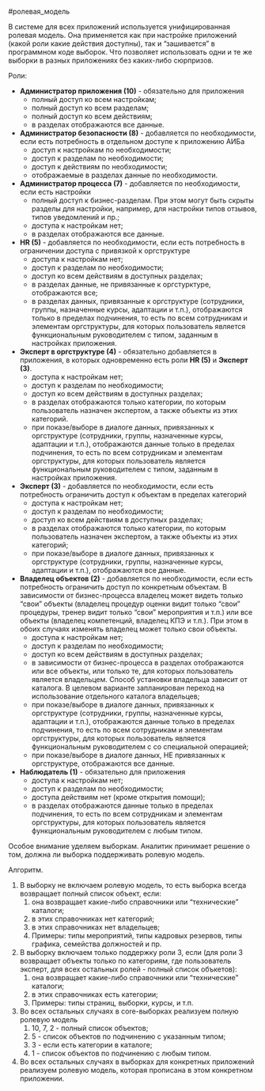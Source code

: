 #ролевая_модель

В системе для всех приложений используется унифицированная ролевая модель. Она применяется как при настройке приложений (какой роли какие действия доступны), так и “зашивается” в программном коде выборок. Что позволяет использовать одни и те же выборки в разных приложениях без каких-либо сюрпризов.

Роли:

- **Администратор приложения (10)** - обязательно для приложения
    - полный доступ ко всем настройкам; 
    - полный доступ ко всем разделам;
    - полный доступ ко всем действиям;
    - в разделах отображаются все данные.
- **Администратор безопасности (8)** - добавляется по необходимости, если есть потребность в отдельном доступе к приложению АИБа
    - доступ к настройкам по необходимости;
    - доступ к разделам по необходимости;
    - доступ к действиям по необходимости;
    - отображаемые в разделах данные по необходимости.
- **Администратор процесса (7)** - добавляется по необходимости, если есть настройки
    - полный доступ к бизнес-разделам. При этом могут быть скрыты разделы для настройки, например, для настройки типов отзывов, типов уведомлений и пр.;
    - доступа к настройкам нет;
    - в разделах отображаются все данные.
- **HR (5)** - добавляется по необходимости, если есть потребность в ограничении доступа с привязкой к оргструктуре
    - доступа к настройкам нет;
    - доступ к разделам по необходимости;
    - доступ ко всем действиям в доступных разделах;
    - в разделах данные, не привязанные к оргстурктуре, отображаются все;
    - в разделах данных, привязанные к оргструктуре (сотрудники, группы, назначенные курсы, адаптации и т.п.), отображаются только в пределах подчинения, то есть по всем сотрудникам и элементам оргструктуры, для которых пользователь является функциональным руководителем с типом, заданным в настройках приложения.
- **Эксперт в оргструктуре (4)** - обязательно добавляется в приложения, в которых одновременно есть роли **HR (5)** и **Эксперт (3)**.
    - доступа к настройкам нет;
    - доступ к разделам по необходимости;
    - доступ ко всем действиям в доступных разделах;
    - в разделах отображаются только категории, по которым пользователь назначен экспертом, а также объекты из этих категорий.
    - при показе/выборе в диалоге данных, привязанных к оргструктуре (сотрудники, группы, назначенные курсы, адаптации и т.п.), отображаются данные только в пределах подчинения, то есть по всем сотрудникам и элементам оргструктуры, для которых пользователь является функциональным руководителем с типом, заданным в настройках приложения.
- **Эксперт (3)** - добавляется по необходимости, если есть потребность ограничить доступ к объектам в пределах категорий
    - доступа к настройкам нет;
    - доступ к разделам по необходимости;
    - доступ ко всем действиям в доступных разделах;
    - в разделах отображаются только категории, по которым пользователь назначен экспертом, а также объекты из этих категорий;
    - при показе/выборе в диалоге данных, привязанных к оргструктуре (сотрудники, группы, назначенные курсы, адаптации и т.п.), отображаются все данные.
- **Владелец объектов (2)** - добавляется по необходимости, если есть потребность ограничить доступ по конкретным объектам. В зависимости от бизнес-процесса владелец может видеть только “свои” объекты (владелец процедур оценки видит только “свои” процедуры, тренер видит только “свои” мероприятия и т.п.) или все объекты (владелец компетенций, владелец КПЭ и т.п.). При этом в обоих случаях изменять владелец может только свои объекты.
    - доступа к настройкам нет;
    - доступ к разделам по необходимости;
    - доступ ко всем действиям в доступных разделах;
    - в зависимости от бизнес-процесса в разделах отображаются или все объекты, или только те, для которых пользователь является владельцем. Способ установки владельца зависит от каталога. В целевом варианте запланирован переход на использование отдельного каталога владельцев;
    - при показе/выборе в диалоге данных, привязанных к оргструктуре (сотрудники, группы, назначенные курсы, адаптации и т.п.), отображаются данные только в пределах подчинения, то есть по всем сотрудникам и элементам оргструктуры, для которых пользователь является функциональным руководителем с со специальной операцией;
    - при показе/выборе в диалоге данных, НЕ привязанных к оргструктуре, отображаются все данные.
- **Наблюдатель (1)** - обязательно для приложения
    - доступа к настройкам нет;
    - доступ к разделам по необходимости;
    - доступа действиям нет (кроме открытия помощи);
    - в разделах отображаются данные только в пределах подчинения, то есть по всем сотрудникам и элементам оргструктуры, для которых пользователь является функциональным руководителем с любым типом.

Особое внимание уделяем выборкам. Аналитик принимает решение о том, должна ли выборка поддерживать ролевую модель. 

Алгоритм.

1. В выборку не включаем ролевую модель, то есть выборка всегда возвращает полный список объект, если:
    1. она возвращает какие-либо справочники или “технические” каталоги;
    2. в этих справочниках нет категорий;
    3. в этих справочниках нет владельцев;
    4. Примеры: типы мероприятий, типы кадровых резервов, типы графика, семейства должностей и пр.
2. В выборку включаем только поддержку роли 3, если (для роли 3 возвращает объекты только по категориям, где пользователь эксперт, для всех остальных ролей - полный список объкетов):
    1. она возвращает какие-либо справочники или “технические” каталоги;
    2. в этих справочниках есть категории;
    3. Примеры: типы страниц, выборки, курсы, и т.п.
3. Во всех остальных случаях в core-выборках реализуем полную ролевую модель
    1. 10, 7, 2 - полный список объектов;
    2. 5 - список объектов по подчинению с указанным типом;
    3. 3 - если есть категории в каталоге;
    4. 1 - список объектов по подчинению с любым типом.
4. Во всех остальных случаях в выборках для конкретных приложений реализуем ролевую модель, которая прописана в этом конкретном приложении.
